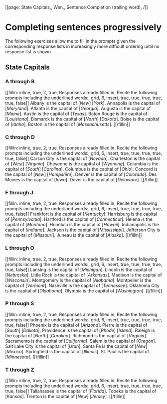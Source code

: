 [[page: State Capitals,, Wen,, Sentence Completion (trailing word), /]]

# Completing sentences progressively
The following exercises allow me to fill in the prompts given the corresponding response lists in increasingly more difficult ordering until no response list is shown.
## State Capitals
### A through B
[[fillin: inline, true, 2, true, Responses already filled in, Recite the following prompts including the underlined words:, grid, 6, insert, true, true, true, true, true, false]]
Albany is the capital of [_New_] [_York_].
Annapolis is the capital of [_Maryland_].
Atlanta is the capital of [_Georgia_].
Augusta is the capital of [_Maine_].
Austin is the capital of [_Texas_].
Baton Rouge is the capital of [_Louisiana_].
Bismarck is the capital of [_North_] [_Dakota_].
Boise is the capital of [_Idaho_].
Boston is the capital of [_Massachusetts_].
[[/fillin]]
### C through D
[[fillin: inline, true, 2, true, Responses already filled in, Recite the following prompts including the underlined words:, grid, 6, insert, true, true, true, true, true, false]]
Carson City is the capital of [_Nevada_].
Charleston is the capital of [_West_] [_Virginia_].
Cheyenne is the capital of [_Wyoming_].
Columbia is the capital of [_South_] [_Carolina_].
Columbus is the capital of [_Ohio_].
Concord is the capital of [_New_] [_Hampshire_].
Denver is the capital of [_Colorado_].
Des Moines is the capital of [_Iowa_].
Dover is the capital of [_Delaware_].
[[/fillin]]
### F through J
[[fillin: inline, true, 2, true, Responses already filled in, Recite the following prompts including the underlined words:, grid, 6, insert, true, true, true, true, true, false]]
Frankfort is the capital of [_Kentucky_].
Harrisburg is the capital of [_Pennsylvania_].
Hartford is the capital of [_Connecticut_].
Helena is the capital of [_Montana_].
Honolulu is the capital of [_Hawaii_].
Indianapolis is the capital of [_Indiana_].
Jackson is the capital of [_Mississippi_].
Jefferson City is the capital of [_Missouri_].
Juneau is the capital of [_Alaska_].
[[/fillin]]
### L through O
[[fillin: inline, true, 2, true, Responses already filled in, Recite the following prompts including the underlined words:, grid, 6, insert, true, true, true, true, true, false]]
Lansing is the capital of [_Michigan_].
Lincoln is the capital of [_Nebraska_].
Little Rock is the capital of [_Arkansas_].
Madison is the capital of [_Wisconsin_].
Montgomery is the capital of [_Alabama_].
Montpelier is the capital of [_Vermont_].
Nashville is the capital of [_Tennessee_].
Oklahoma City is the capital of [_Oklahoma_].
Olympia is the capital of [_Washington_].
[[/fillin]]
### P through S
[[fillin: inline, true, 2, true, Responses already filled in, Recite the following prompts including the underlined words:, grid, 6, insert, true, true, true, true, true, false]]
Phoenix is the capital of [_Arizona_].
Pierre is the capital of [_South_] [_Dakota_].
Providence is the capital of [_Rhode_] [_Island_].
Raleigh is the capital of [_North_] [_Carolina_].
Richmond is the capital of [_Virginia_].
Sacramento is the capital of [_California_].
Salem is the capital of [_Oregon_].
Salt Lake City is the capital of [_Utah_].
Santa Fe is the capital of [_New_] [_Mexico_].
Springfield is the capital of [_Illinois_].
St. Paul is the capital of [_Minnesota_].
[[/fillin]]
### T through Z
[[fillin: inline, true, 2, true, Responses already filled in, Recite the following prompts including the underlined words:, grid, 6, insert, true, true, true, true, true, false]]
Tallahassee is the capital of [_Florida_].
Topeka is the capital of [_Kansas_].
Trenton is the capital of [_New_] [_Jersey_].
[[/fillin]]